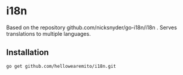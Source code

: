 # i18n

Based on the repository github.com/nicksnyder/go-i18n/i18n .
Serves translations to multiple languages.

## Installation

```go get github.com/hellowearemito/i18n.git```